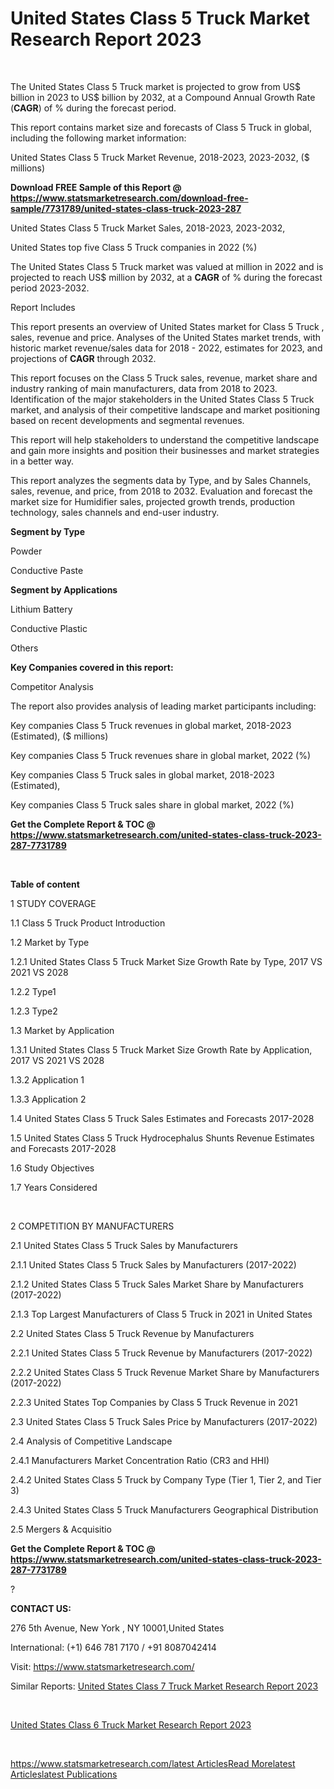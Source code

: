 <h1>United States Class 5 Truck Market Research Report 2023</h1><br/><p>The United States Class 5 Truck market is projected to grow from US$ billion in 2023 to US$ billion by 2032, at a Compound Annual Growth Rate (<strong>CAGR</strong>) of % during the forecast period.</p>
 
 
 
 <p>This report contains market size and forecasts of Class 5 Truck in global, including the following market information:</p>
 
 
 
 <p>United States Class 5 Truck Market Revenue, 2018-2023, 2023-2032, ($ millions)</p>
 
 
 
 <p><strong>Download FREE Sample of this Report @ <a href="https://www.statsmarketresearch.com/download-free-sample/7731789/united-states-class-truck-2023-287">https://www.statsmarketresearch.com/download-free-sample/7731789/united-states-class-truck-2023-287</a></strong></p>
 
 
 
 <p>United States Class 5 Truck Market Sales, 2018-2023, 2023-2032,</p>
 
 
 
 <p>United States top five Class 5 Truck companies in 2022 (%)</p>
 
 
 
 <p>The United States Class 5 Truck market was valued at million in 2022 and is projected to reach US$ million by 2032, at a <strong>CAGR</strong> of % during the forecast period 2023-2032.</p>
 
 
 
 <p>Report Includes</p>
 
 
 
 <p>This report presents an overview of United States market for Class 5 Truck , sales, revenue and price. Analyses of the United States market trends, with historic market revenue/sales data for 2018 - 2022, estimates for 2023, and projections of <strong>CAGR</strong> through 2032.</p>
 
 
 
 <p>This report focuses on the Class 5 Truck sales, revenue, market share and industry ranking of main manufacturers, data from 2018 to 2023. Identification of the major stakeholders in the United States Class 5 Truck market, and analysis of their competitive landscape and market positioning based on recent developments and segmental revenues.</p>
 
 
 
 <p>This report will help stakeholders to understand the competitive landscape and gain more insights and position their businesses and market strategies in a better way.</p>
 
 
 
 <p>This report analyzes the segments data by Type, and by Sales Channels, sales, revenue, and price, from 2018 to 2032. Evaluation and forecast the market size for Humidifier sales, projected growth trends, production technology, sales channels and end-user industry.</p>
 
 
 
 <p><strong>Segment by Type</strong></p>
 
 
 
 <p>Powder</p>
 
 
 
 <p>Conductive Paste</p>
 
 
 
 <p><strong>Segment <strong><strong>by Applications</strong></strong></strong></p>
 
 
 
 <p>Lithium Battery</p>
 
 
 
 <p>Conductive Plastic</p>
 
 
 
 <p>Others</p>
 
 
 
 <p><strong>Key Companies covered in this report:</strong></p>
 
 
 
 <p>Competitor Analysis</p>
 
 
 
 <p>The report also provides analysis of leading market participants including:</p>
 
 
 
 <p>Key companies Class 5 Truck revenues in global market, 2018-2023 (Estimated), ($ millions)</p>
 
 
 
 <p>Key companies Class 5 Truck revenues share in global market, 2022 (%)</p>
 
 
 
 <p>Key companies Class 5 Truck sales in global market, 2018-2023 (Estimated),</p>
 
 
 
 <p>Key companies Class 5 Truck sales share in global market, 2022 (%)</p>
 
 
 
 <div><b>Get the Complete Report & TOC @ <a href="https://www.statsmarketresearch.com/united-states-class-truck-2023-287-7731789">https://www.statsmarketresearch.com/united-states-class-truck-2023-287-7731789</a></b></div>
 
 
 
 <p><br />
 
 <b>Table of content</b></p>
 
 
 
 <p>1 STUDY COVERAGE<br />
 
 1.1 Class 5 Truck Product Introduction<br />
 
 1.2 Market by Type<br />
 
 1.2.1 United States Class 5 Truck Market Size Growth Rate by Type, 2017 VS 2021 VS 2028<br />
 
 1.2.2 Type1<br />
 
 1.2.3 Type2<br />
 
 1.3 Market by Application<br />
 
 1.3.1 United States Class 5 Truck Market Size Growth Rate by Application, 2017 VS 2021 VS 2028<br />
 
 1.3.2 Application 1<br />
 
 1.3.3 Application 2<br />
 
 1.4 United States Class 5 Truck Sales Estimates and Forecasts 2017-2028<br />
 
 1.5 United States Class 5 Truck Hydrocephalus Shunts Revenue Estimates and Forecasts 2017-2028<br />
 
 1.6 Study Objectives<br />
 
 1.7 Years Considered<br />
 
 <br />
 
 2 COMPETITION BY MANUFACTURERS<br />
 
 2.1 United States Class 5 Truck Sales by Manufacturers<br />
 
 2.1.1 United States Class 5 Truck Sales by Manufacturers (2017-2022)<br />
 
 2.1.2 United States Class 5 Truck Sales Market Share by Manufacturers (2017-2022)<br />
 
 2.1.3 Top Largest Manufacturers of Class 5 Truck in 2021 in United States<br />
 
 2.2 United States Class 5 Truck Revenue by Manufacturers<br />
 
 2.2.1 United States Class 5 Truck Revenue by Manufacturers (2017-2022)<br />
 
 2.2.2 United States Class 5 Truck Revenue Market Share by Manufacturers (2017-2022)<br />
 
 2.2.3 United States Top Companies by Class 5 Truck Revenue in 2021<br />
 
 2.3 United States Class 5 Truck Sales Price by Manufacturers (2017-2022)<br />
 
 2.4 Analysis of Competitive Landscape<br />
 
 2.4.1 Manufacturers Market Concentration Ratio (CR3 and HHI)<br />
 
 2.4.2 United States Class 5 Truck by Company Type (Tier 1, Tier 2, and Tier 3)<br />
 
 2.4.3 United States Class 5 Truck Manufacturers Geographical Distribution<br />
 
 2.5 Mergers & Acquisitio</p>
 
 
 
 <div><b>Get the Complete Report & TOC @ <a href="https://www.statsmarketresearch.com/united-states-class-truck-2023-287-7731789">https://www.statsmarketresearch.com/united-states-class-truck-2023-287-7731789</a></b></div>
 
 
 
 <p>? </p>
 
 
 
 <p><b>CONTACT US:</b><br />
 
 276 5th Avenue, New York , NY 10001,United States<br />
 
 International: (+1) 646 781 7170 / +91 8087042414<br />
 
 Visit: <a href="https://www.statsmarketresearch.com/">https://www.statsmarketresearch.com/</a><br />
 
 Similar Reports: <a href="https://www.statsmarketresearch.com/united-states-class-truck-2023-287-7731789">United States Class 7 Truck Market Research Report 2023</a><br />
 
 <br />
 
 <a href="https://www.statsmarketresearch.com/united-states-class-truck-2023-287-7731789">United States Class 6 Truck Market Research Report 2023</a><br />
 
 <br />
 
 <a href="https://gyeongbokgung.com">https://www.statsmarketresearch.com/</a><a href="https://hallyeomaritime.com">latest Articles</a><a href="https://jingwansa.com">Read More</a><a href="https://nguoiviet.jp/">latest Articles</a><a href="https://www.intelmarketresearch.com/">latest Publications</a></p>